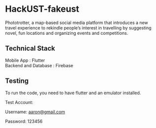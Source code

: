 # HackUST-fakeust

Phototrotter, a map-based social media platform that introduces a new travel experience to rekindle people’s interest in travelling by suggesting novel, fun locations and organizing events and competitions.

## Technical Stack

Mobile App : Flutter </br>
Backend and Database : Firebase


## Testing

To run the code, you need to have flutter and an emulator installed.

Test Account:

Username: aaron@gmail.com

Password: 123456
